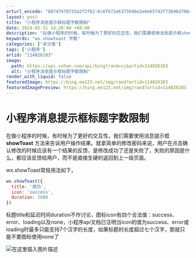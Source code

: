 ```yaml
---
arturl_encode: "68747470733a2f2f62:6c6f672e6373646e2e6e65742f73696d706c6561736f6e672f:61727469636c652f64657461696c732f313134303236313033"
layout: post
title: "小程序消息提示框标题字数限制"
date: 2024-05-31 14:20:04 +08:00
description: "在做小程序的时候，有时候为了更好的交互性，我们需要使用消息提示框showToast方法来告诉用户操作"
keywords: "wx.showtoast 字数"
categories: ['未分类']
tags: ['小程序']
artid: "114026103"
image:
  path: https://api.vvhan.com/api/bing?rand=sj&artid=114026103
  alt: "小程序消息提示框标题字数限制"
render_with_liquid: false
featuredImage: https://bing.ee123.net/img/rand?artid=114026103
featuredImagePreview: https://bing.ee123.net/img/rand?artid=114026103
---
```


# 小程序消息提示框标题字数限制

在做小程序的时候，有时候为了更好的交互性，我们需要使用消息提示框
**showToast**
方法来告诉用户操作结果。就拿简单的修改密码来说，用户在点击确认修改的时候应该有一个结果的反馈，是修改成功了还是失败了，失败的原因是什么，都应该反馈给用户，而不是直接生硬的返回到上一级页面。
  
wx.showToast常规用法如下，

```javascript
wx.showToast({
  title: '成功',
  icon: 'success',
  duration: 2000
})

```

标题title和延迟时间duration不作讨论，图标icon有四个合法值：success、error、loading以及none，小程序api文档已注明当icon的值为success、error或loading时最多只能支持7个汉字的长度，如果标题的长度超过七个汉字，那就只能不要图标使用none了
  
![在这里插入图片描述](https://i-blog.csdnimg.cn/blog_migrate/fe9f651b2f72fdc2d46c6d3c99fed57c.png)
